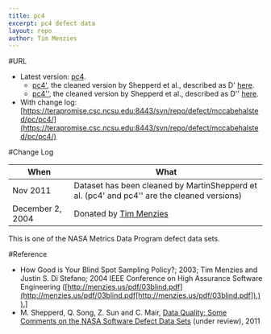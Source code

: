 ```yaml
---
title: pc4
excerpt: pc4 defect data
layout: repo
author: Tim Menzies
---
```



#URL

  * Latest version: [pc4](https://terapromise.csc.ncsu.edu:8443/svn/repo/defect/mccabehalsted/pc/pc4/pc4.arff).
      * [pc4'](https://terapromise.csc.ncsu.edu:8443/svn/repo/defect/mccabehalsted/pc/pc4/d), the cleaned version by Shepperd et al., described as D' [here](http://nasa-softwaredefectdatasets.wikispaces.com/home).
      * [pc4''](https://terapromise.csc.ncsu.edu:8443/svn/repo/defect/mccabehalsted/pc/pc4/dd), the cleaned version by Shepperd et al., described as D'' [here](http://nasa-softwaredefectdatasets.wikispaces.com/home).
  * With change log:[https://terapromise.csc.ncsu.edu:8443/svn/repo/defect/mccabehalsted/pc/pc4/](https://terapromise.csc.ncsu.edu:8443/svn/repo/defect/mccabehalsted/pc/pc4/)

#Change Log

When | What---- | ----
Nov 2011 | Dataset has been cleaned by MartinShepperd et al. (pc4' and pc4'' are the cleaned versions)
   December 2, 2004 | Donated by [Tim Menzies](TimMenzies)

This is one of the NASA Metrics Data Program defect data sets.

#Reference
  * How Good is Your Blind  Spot Sampling Policy?; 2003; Tim Menzies and Justin S. Di Stefano; 2004 IEEE Conference on High Assurance Software Engineering ([http://menzies.us/pdf/03blind.pdf](http://menzies.us/pdf/03blind.pdf[http://menzies.us/pdf/03blind.pdf]).)).]
  * M. Shepperd, Q. Song, Z. Sun and C. Mair, [Data Quality: Some Comments on the NASA Software Defect Data Sets](http://goo.gl/OlHNh) (under review), 2011